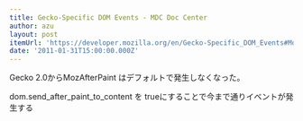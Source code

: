 ```yaml
---
title: Gecko-Specific DOM Events - MDC Doc Center
author: azu
layout: post
itemUrl: 'https://developer.mozilla.org/en/Gecko-Specific_DOM_Events#MozAfterPaint'
date: '2011-01-31T15:00:00.000Z'
---
```

Gecko 2.0からMozAfterPaint はデフォルトで発生しなくなった。

dom.send_after_paint_to_content を trueにすることで今まで通りイベントが発生する
